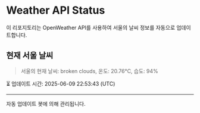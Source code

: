 
# Weather API Status

이 리포지토리는 OpenWeather API를 사용하여 서울의 날씨 정보를 자동으로 업데이트합니다.

## 현재 서울 날씨
> 서울의 현재 날씨: broken clouds, 온도: 20.76°C, 습도: 94%

⏳ 업데이트 시간: 2025-06-09 22:53:43 (UTC)

---
자동 업데이트 봇에 의해 관리됩니다.
